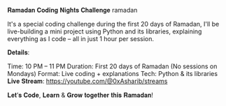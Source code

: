 𝐑𝐚𝐦𝐚𝐝𝐚𝐧 𝐂𝐨𝐝𝐢𝐧𝐠 𝐍𝐢𝐠𝐡𝐭𝐬 𝐂𝐡𝐚𝐥𝐥𝐞𝐧𝐠𝐞
ramadan

It's a special coding challenge during the first 20 days of Ramadan, I'll be live-building a mini project using Python and its libraries, explaining everything as I code – all in just 1 hour per session.

𝐃𝐞𝐭𝐚𝐢𝐥𝐬:

Time: 10 PM – 11 PM
Duration: First 20 days of Ramadan (No sessions on Mondays)
Format: Live coding + explanations
Tech: Python & its libraries
𝐋𝐢𝐯𝐞 𝐒𝐭𝐫𝐞𝐚𝐦: https://youtube.com/@0xAsharib/streams

𝐋𝐞𝐭’𝐬 𝐂𝐨𝐝𝐞, 𝐋𝐞𝐚𝐫𝐧 & 𝐆𝐫𝐨𝐰 𝐭𝐨𝐠𝐞𝐭𝐡𝐞𝐫 𝐭𝐡𝐢𝐬 𝐑𝐚𝐦𝐚𝐝𝐚𝐧!